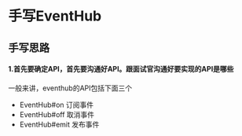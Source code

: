 # 手写EventHub


## 手写思路

#### 1.首先要确定API，首先要沟通好API。跟面试官沟通好要实现的API是哪些

一般来讲，eventhub的API包括下面三个

* EventHub#on 订阅事件
* EventHub#off 取消事件 
* EventHub#emit 发布事件

